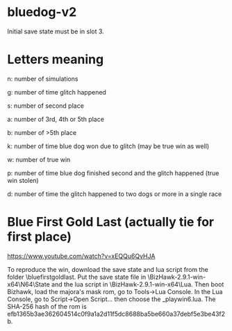 # bluedog-v2

Initial save state must be in slot 3.

# Letters meaning

n: number of simulations

g: number of time glitch happened

s: number of second place

a: number of 3rd, 4th or 5th place

b: number of >5th place

k: number of time blue dog won due to glitch (may be true win as well)

w: number of true win

p: number of time blue dog finished second and the glitch happened (true win stolen)

d: number of time the glitch happened to two dogs or more in a single race

# Blue First Gold Last (actually tie for first place)

https://www.youtube.com/watch?v=xEQQu6QvHJA

To reproduce the win, download the save state and lua script from the folder \bluefirstgoldlast. Put the save state file in \BizHawk-2.9.1-win-x64\N64\State and the lua script in \BizHawk-2.9.1-win-x64\Lua. Then boot Bizhawk, load the majora's mask rom, go to Tools->Lua Console. In the Lua Console, go to Script->Open Script... then choose the _playwin6.lua. The SHA-256 hash of the rom is efb1365b3ae362604514c0f9a1a2d11f5dc8688ba5be660a37debf5e3be43f2b.
